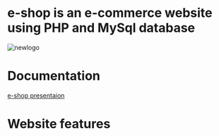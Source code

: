 # e-shop is an e-commerce website using PHP and MySql database


![newlogo](https://github.com/kartheek-v/e-shop/assets/144913141/11ae1525-c7e2-4b06-b2a3-b3885562b67a)

# Documentation
[ e-shop presentaion](https://github.com/kartheek-v/e-shop/files/12597484/e-SHOP.pptx)

# Website features


